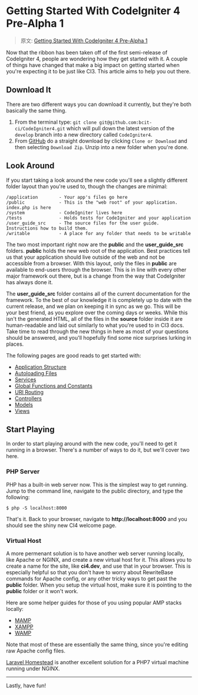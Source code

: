 # Getting Started With CodeIgniter 4 Pre-Alpha 1

> 原文: [Getting Started With CodeIgniter 4 Pre-Alpha 1](http://blog.newmythmedia.com/blog/show/2016-06-25_Getting_Started_With_CodeIgniter_4_Pre-Alpha_1)

Now that the ribbon has been taken off of the first semi-release of CodeIgniter 4, people are wondering how they get started with it. A couple of things have changed that make a big impact on getting started when you're expecting it to be just like CI3. This article aims to help you out there.

## Download It

There are two different ways you can download it currently, but they're both basically the same thing.

1. From the terminal type: `git clone git@github.com:bcit-ci/CodeIgniter4.git` which will pull down the latest version of the `develop` branch into a new directory called `CodeIgniter4`.
2. From [GitHub](https://github.com/bcit-ci/CodeIgniter4) do a straight download by clicking `Clone or Download` and then selecting `Download Zip`. Unzip into a new folder when you're done.

## Look Around

If you start taking a look around the new code you'll see a slightly different folder layout than you're used to, though the changes are minimal:

```
/application        - Your app's files go here
/public             - This is the "web root" of your application. index.php is here
/system             - CodeIgniter lives here
/tests              - Holds tests for CodeIgniter and your application
/user_guide_src     - The source files for the user guide. Instructions how to build them.
/writable           - A place for any folder that needs to be writable
```

The two most important right now are the **public** and the **user_guide_src** folders. **public** holds the new web root of the application. Best practices tell us that your application should live outside of the web and not be accessible from a browser. With this layout, only the files in **public** are available to end-users through the browser. This is in line with every other major framework out there, but is a change from the way that CodeIgniter has always done it.

The **user_guide_src** folder contains all of the current documentation for the framework. To the best of our knowledge it is completely up to date with the current release, and we plan on keeping it in sync as we go. This will be your best friend, as you explore over the coming days or weeks. While this isn't the generated HTML, all of the files in the **source** folder inside it are human-readable and laid out similarly to what you're used to in CI3 docs. Take time to read through the new things in here as most of your questions should be answered, and you'll hopefully find some nice surprises lurking in places.

The following pages are good reads to get started with:

*    [Application Structure](https://github.com/bcit-ci/CodeIgniter4/blob/develop/user_guide_src/source/concepts/structure.rst)
*    [Autoloading Files](https://github.com/bcit-ci/CodeIgniter4/blob/develop/user_guide_src/source/concepts/autoloader.rst)
*    [Services](https://github.com/bcit-ci/CodeIgniter4/blob/develop/user_guide_src/source/concepts/services.rst)
*    [Global Functions and Constants](https://github.com/bcit-ci/CodeIgniter4/blob/develop/user_guide_src/source/general/common_functions.rst)
*    [URI Routing](https://github.com/bcit-ci/CodeIgniter4/blob/develop/user_guide_src/source/general/routing.rst)
*    [Controllers](https://github.com/bcit-ci/CodeIgniter4/blob/develop/user_guide_src/source/general/controllers.rst)
*    [Models](https://github.com/bcit-ci/CodeIgniter4/blob/develop/user_guide_src/source/database/model.rst)
*    [Views](https://github.com/bcit-ci/CodeIgniter4/blob/develop/user_guide_src/source/general/views.rst)

## Start Playing

In order to start playing around with the new code, you'll need to get it running in a browser. There's a number of ways to do it, but we'll cover two here.

### PHP Server

PHP has a built-in web server now. This is the simplest way to get running. Jump to the command line, navigate to the public directory, and type the following:

```
$ php -S localhost:8000
```

That's it. Back to your browser, navigate to **http://localhost:8000** and you should see the shiny new CI4 welcome page.

### Virtual Host

A more permenant solution is to have another web server running locally, like Apache or NGINX, and create a new virtual host for it. This allows you to create a name for the site, like **ci4.dev**, and use that in your browser. This is especially helpful so that you don't have to worry about RewriteBase commands for Apache config, or any other tricky ways to get past the **public** folder. When you setup the virtual host, make sure it is pointing to the **public** folder or it won't work.

Here are some helper guides for those of you using popular AMP stacks locally:

*    [MAMP](http://foundationphp.com/tutorials/vhosts_mamp.php)
*    [XAMPP](http://foundationphp.com/tutorials/apache_vhosts.php)
*    [WAMP](http://www.techrepublic.com/blog/smb-technologist/create-virtual-hosts-in-a-wamp-server/)

Note that most of these are essentially the same thing, since you're editing raw Apache config files.

[Laravel Homestead](https://laravel.com/docs/5.2/homestead) is another excellent solution for a PHP7 virtual machine running under NGINX.

----

Lastly, have fun!
